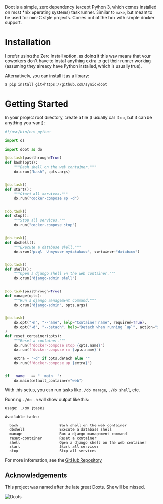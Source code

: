<!-- :metadata:

title: Doot, simple task runner for your projects
tags: Programming, Python
publishedAt: 2024-11-26T16:36:04-07:00
ogImage: https://github.com/synic/doot/raw/aec35bbc68fc846c606ce04a14b9a1cce8c7ccdd/docs/images/thebestdoots.jpg
summary:

Doot is a simple, zero dependency (except Python 3, which comes installed on
most *nix operating systems) task runner. Similar to `make`, but meant to be
used for non-C style projects. Comes out of the box with simple docker support.

-->

Doot is a simple, zero dependency (except Python 3, which comes installed on
most *nix operating systems) task runner. Similar to `make`, but meant to be
used for non-C style projects. Comes out of the box with simple docker support.

# Installation

I prefer using the [Zero
Install](https://github.com/synic/doot/tree/aec35bbc68fc846c606ce04a14b9a1cce8c7ccdd?tab=readme-ov-file#zero-install-option)
option, as doing it this way means that your coworkers don't have to install
anything extra to get their runner working (assuming they already have Python
installed, which is usually true).

Alternatively, you can install it as a library:

```bash
$ pip install git+https://github.com/synic/doot
```

# Getting Started

In your project root directory, create a file (I usually call it `do`, but it
can be anything you want):

```python
#!/usr/bin/env python

import os

import doot as do

@do.task(passthrough=True)
def bash(opts):
    """Bash shell on the web container."""
    do.crun("bash", opts.args)


@do.task()
def start():
    """Start all services."""
    do.run("docker-compose up -d")


@do.task()
def stop():
    """Stop all services."""
    do.run("docker-compose stop")


@do.task()
def dbshell():
    """Execute a database shell."""
    do.crun("psql -U myuser mydatabase", container="database")


@do.task()
def shell():
    """Open a django shell on the web container."""
    do.crun("django-admin shell")


@do.task(passthrough=True)
def manage(opts):
    """Run a django management command."""
    do.crun("django-admin", opts.args)


@do.task(
    do.opt("-n", "--name", help="Container name", required=True),
    do.opt("-d", "--detach", help="Detach when running `up`", action="store_true"),
)
def reset_container(opts):
    """Reset a container."""
    do.run(f"docker-compose stop {opts.name}")
    do.run(f"docker-compose rm {opts.name}")

    extra = "-d" if opts.detach else ""
    do.run(f"docker-compose up {extra}")


if __name__ == "__main__":
    do.main(default_container="web")
```

With this setup, you can run tasks like `./do manage`, `./do shell`, etc.

Running `./do -h` will show output like this:

```
Usage: ./do [task]

Available tasks:

  bash                   Bash shell on the web container
  dbshell                Execute a database shell
  manage                 Run a django management command
  reset-container        Reset a container
  shell                  Open a django shell on the web container
  start                  Start all services
  stop                   Stop all services
```

For more information, see the [GitHub
Repository](https://github.com/synic/doot)

## Acknowledgements

This project was named after the late great Doots. She will be missed.

![Doots](https://github.com/synic/doot/raw/aec35bbc68fc846c606ce04a14b9a1cce8c7ccdd/docs/images/thebestdoots.jpg)
